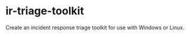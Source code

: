 ir-triage-toolkit
=================

Create an incident response triage toolkit for use with Windows or Linux.
